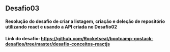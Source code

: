 ## Desafio03
#### Resolução do desafio de criar a listagem, criação e deleção de repositório utilizando react e usando a API criada no Desafio02
#### Link do desafio: https://github.com/Rocketseat/bootcamp-gostack-desafios/tree/master/desafio-conceitos-reactjs
